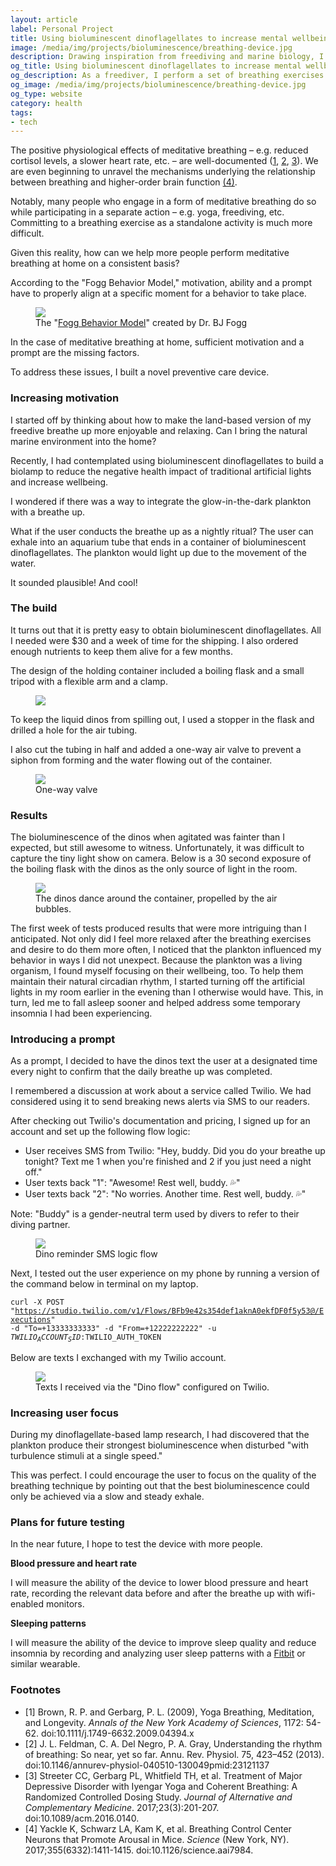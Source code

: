 ```yaml
---
layout: article
label: Personal Project
title: Using bioluminescent dinoflagellates to increase mental wellbeing
image: /media/img/projects/bioluminescence/breathing-device.jpg
description: Drawing inspiration from freediving and marine biology, I designed a novel device to promote routine meditative breathing
og_title: Using bioluminescent dinoflagellates to increase mental wellbeing
og_description: As a freediver, I perform a set of breathing exercises known as a "breathe up" to slow my heart rate and relax my mind before a dive. These same techniques can be used on land to reduce anxiety and increase overall mental wellbeing. In order to increase motivation and more effectively prompt an individual to engage in a routine breathe up, I built a novel preventive care device.
og_image: /media/img/projects/bioluminescence/breathing-device.jpg
og_type: website
category: health
tags: 
- tech
---
```


The positive physiological effects of meditative breathing – e.g. reduced cortisol levels, a slower heart rate, etc. – are well-documented (<a href="#fn1" class="footnote-link">1</a>, <a href="#fn2" class="footnote-link">2</a>, <a href="#fn2" class="footnote-link">3</a>). We are even beginning to unravel the mechanisms underlying the relationship between breathing and higher-order brain function <a href="#fn4" class="footnote-link">(4)</a>.

Notably, many people who engage in a form of meditative breathing do so while participating in a separate action – e.g. yoga, freediving, etc. Committing to a breathing exercise as a standalone activity is much more difficult.

Given this reality, how can we help more people perform meditative breathing at home on a consistent basis?

According to the "Fogg Behavior Model," motivation, ability and a prompt have to properly align at a specific moment for a behavior to take place.

<figure>
	<img src="/media/img/projects/bioluminescence/fogg.jpg" />
	<figcaption>The "<a href="https://www.behaviormodel.org/">Fogg Behavior Model</a>" created by Dr. BJ Fogg</figcaption>
</figure>

In the case of meditative breathing at home, sufficient motivation and a prompt are the missing factors.

To address these issues, I built a novel preventive care device.

### Increasing motivation

I started off by thinking about how to make the land-based version of my freedive breathe up more enjoyable and relaxing. Can I bring the natural marine environment into the home?

Recently, I had contemplated using bioluminescent dinoflagellates to build a biolamp to reduce the negative health impact of traditional artificial lights and increase wellbeing.

I wondered if there was a way to integrate the glow-in-the-dark plankton with a breathe up.

What if the user conducts the breathe up as a nightly ritual? The user can exhale into an aquarium tube that ends in a container of bioluminescent dinoflagellates. The plankton would light up due to the movement of the water.

It sounded plausible! And cool!

### The build

It turns out that it is pretty easy to obtain bioluminescent dinoflagellates. All I needed were $30 and a week of time for the shipping. I also ordered enough nutrients to keep them alive for a few months.

The design of the holding container included a boiling flask and a small tripod with a flexible arm and a clamp.

<figure>
	<img src="/media/img/projects/bioluminescence/breathing-device.jpg" />
</figure>

To keep the liquid dinos from spilling out, I used a stopper in the flask and drilled a hole for the air tubing.

I also cut the tubing in half and added a one-way air valve to prevent a siphon from forming and the water flowing out of the container.

<figure>
	<img src="/media/img/projects/bioluminescence/one-way-valve.jpg" />
	<figcaption>One-way valve</figcaption>
</figure>

### Results

The bioluminescence of the dinos when agitated was fainter than I expected, but still awesome to witness. Unfortunately, it was difficult to capture the tiny light show on camera. Below is a 30 second exposure of the boiling flask with the dinos as the only source of light in the room.

<figure>
	<img src="/media/img/projects/bioluminescence/dinos.jpg" />
	<figcaption>The dinos dance around the container, propelled by the air bubbles.</figcaption>
</figure>

The first week of tests produced results that were more intriguing than I anticipated. Not only did I feel more relaxed after the breathing exercises and desire to do them more often, I noticed that the plankton influenced my behavior in ways I did not unexpect. Because the plankton was a living organism, I found myself focusing on their wellbeing, too. To help them maintain their natural circadian rhythm, I started turning off the artificial lights in my room earlier in the evening than I otherwise would have. This, in turn, led me to fall asleep sooner and helped address some temporary insomnia I had been experiencing.

### Introducing a prompt

As a prompt, I decided to have the dinos text the user at a designated time every night to confirm that the daily breathe up was completed.

I remembered a discussion at work about a service called Twilio. We had considered using it to send breaking news alerts via SMS to our readers.

After checking out Twilio's documentation and pricing, I signed up for an account and set up the following flow logic:

* User receives SMS from Twilio: "Hey, buddy. Did you do your breathe up tonight? Text me 1 when you're finished and 2 if you just need a night off."
* User texts back "1": "Awesome! Rest well, buddy. 💦"
* User texts back "2": "No worries. Another time. Rest well, buddy. 💦"

Note: "Buddy" is a gender-neutral term used by divers to refer to their diving partner.

<figure>
	<img src="/media/img/projects/bioluminescence/twilio.png" />
	<figcaption>Dino reminder SMS logic flow</figcaption>
</figure>

Next, I tested out the user experience on my phone by running a version of the command below in terminal on my laptop.

<code>curl -X POST "https://studio.twilio.com/v1/Flows/BFb9e42s354def1aknA0ekfDF0f5y53@/Executions" -d "To=+13333333333" -d "From=+12222222222" -u $TWILIO_ACCOUNT_SID:$TWILIO_AUTH_TOKEN</code>

Below are texts I exchanged with my Twilio account.

<figure>
	<img src="/media/img/projects/bioluminescence/texts.jpg" />
	<figcaption>Texts I received via the "Dino flow" configured on Twilio.</figcaption>
</figure>

<!--I also decided to borrow a page from the <a href="https://support.snapchat.com/en-US/a/snapstreaks">Snapchat playbook</a> and create the "Dinostreak."

The number next to the 💦 tells you how many days you've done a breathe up.-->

### Increasing user focus

During my dinoflagellate-based lamp research, I had discovered that the plankton produce their strongest bioluminescence when disturbed "with turbulence stimuli at a single speed."

This was perfect. I could encourage the user to focus on the quality of the breathing technique by pointing out that the best bioluminescence could only be achieved via a slow and steady exhale.

### Plans for future testing

In the near future, I hope to test the device with more people.

**Blood pressure and heart rate**

I will measure the ability of the device to lower blood pressure and heart rate, recording the relevant data before and after the breathe up with wifi-enabled monitors.

**Sleeping patterns**

I will measure the ability of the device to improve sleep quality and reduce insomnia by recording and analyzing user sleep patterns with a <a href="https://www.fitbit.com/sleep-better">Fitbit</a> or similar wearable.


<section class="footnotes">
<h3>Footnotes</h3>
<ul>
	<li id="fn1">
		[1] Brown, R. P. and Gerbarg, P. L. (2009), Yoga Breathing, Meditation, and Longevity. <em>Annals of the New York Academy of Sciences</em>, 1172: 54-62. doi:10.1111/j.1749-6632.2009.04394.x 
	</li>
	<li id="fn2">
		[2] J. L. Feldman, C. A. Del Negro, P. A. Gray, Understanding the rhythm of breathing: So near, yet so far. Annu. Rev. Physiol. 75, 423–452 (2013). doi:10.1146/annurev-physiol-040510-130049pmid:23121137
	</li>
	<li id="fn3">
		[3] Streeter CC, Gerbarg PL, Whitfield TH, et al. Treatment of Major Depressive Disorder with Iyengar Yoga and Coherent Breathing: A Randomized Controlled Dosing Study. <em>Journal of Alternative and Complementary Medicine</em>. 2017;23(3):201-207. doi:10.1089/acm.2016.0140. 
	</li>
	<li id="fn4">
		[4] Yackle K, Schwarz LA, Kam K, et al. Breathing Control Center Neurons that Promote Arousal in Mice. <em>Science</em> (New York, NY). 2017;355(6332):1411-1415. doi:10.1126/science.aai7984.
	</li>
</ul>
</section>